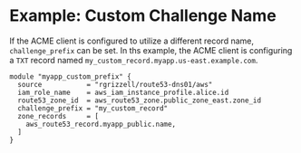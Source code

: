 # Example: Custom Challenge Name
If the ACME client is configured to utilize a different record name, `challenge_prefix` can be set. In ths example, the
ACME client is configuring a `TXT` record named `my_custom_record.myapp.us-east.example.com`.

```hcl
module "myapp_custom_prefix" {
  source           = "rgrizzell/route53-dns01/aws"
  iam_role_name    = aws_iam_instance_profile.alice.id
  route53_zone_id  = aws_route53_zone.public_zone_east.zone_id
  challenge_prefix = "my_custom_record"
  zone_records     = [
    aws_route53_record.myapp_public.name,
  ]
}
```